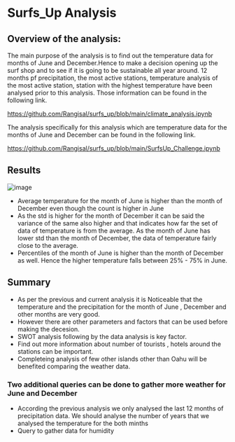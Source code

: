 # Surfs_Up Analysis
## Overview of the analysis: 
The main purpose of the analysis is to find out the temperature data for months of June and December.Hence to make a decision opening up the surf shop and to see if it is going to be sustainable all year around. 12 months pf precipitation, the most active stations, temperature analysis of the most active station, station with the highest temperature have been analysed prior to this analysis. Those information can be found in the following link.

https://github.com/Rangisal/surfs_up/blob/main/climate_analysis.ipynb

The analysis specifically for this analysis which are temperature data for the months of June and December can be found in the following link.

https://github.com/Rangisal/surfs_up/blob/main/SurfsUp_Challenge.ipynb


## Results


![image](https://user-images.githubusercontent.com/93173498/147528186-9169b699-dfa8-4a3a-b9b0-552a1ba681d3.png)
- Average temperature for the month of June is higher than the month of December even though the count is higher in June 
- As the std is higher for the month of December it can be said the variance of the same also higher and that indicates how far the set of data of temperature is from the         average. As the month of June has lower std than the month of December, the data of temperature fairly close to the average.
- Percentiles of the month of June is higher than the month of December as well. Hence the higher temperature falls between 25% - 75% in June. 

## Summary
- As per the previous and current analysis it is Noticeable that the temperature and the precipitation for the month of June , December and other months are very good. 
- However there are other parameters and factors that can be used before making the decesion. 
- SWOT analysis following by the data analysis is key factor.
- Find out more information about number of tourists , hotels around the stations can be important. 
- Completeing analysis of few other islands other than Oahu will be benefited comparing the weather data.  

### Two additional queries can be done to gather more weather for June and December 
- According the previous analysis we only analysed the last 12 months of precipitation data. We should analyse the number of years that we analysed the temperature for the both minths 
- Query to gather data for humidity 
